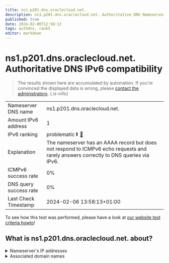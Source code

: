 ```yaml
---
title: ns1.p201.dns.oraclecloud.net.
description: ns1.p201.dns.oraclecloud.net. Authoritative DNS Nameserver IPv6 compatibility
published: true
date: 2024-02-06T12:58:13
tags: authdns, rank5
editor: markdown
---
```


# ns1.p201.dns.oraclecloud.net. Authoritative DNS IPv6 compatibility

> The results shown here are accumulated by automation. If you're convinced the displayed data is wrong, please [contact the administrators](/howto/chat). 
{.is-info}




|   |   |
| - | - |
| Nameserver DNS name | ns1.p201.dns.oraclecloud.net.
| Amount IPv6 address | 1
| IPv6 ranking | problematic :arrow_double_down: [🔗](/howto/ranking) |
| Explanation | The nameserver has an AAAA record but does not respond to ICMPv6 echo requests and rarely answers correctly to DNS queries via IPv6. |
| ICMPv6 success rate | 0%|
| DNS query success rate | 0% |
| Last Check Timestamp | 2024-02-06 13:58:13+01:00 |

To see how this test was performed, please have a look at [our website test criteria howto](/howto/testcriteria/authdns)!


## What is ns1.p201.dns.oraclecloud.net. about?




<details>
<summary>Nameserver's IP addresses</summary>

2600:2000:2100::c9

</details>



<details>
<summary>Associated domain names</summary>

www.hospira.com

www.mysql.com

www.oracle.com

www.pfizer.com

</details>
